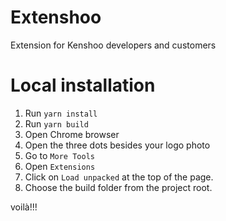 # Extenshoo
Extension for Kenshoo developers and customers

# Local installation
1. Run `yarn install`
2. Run `yarn build`
3. Open Chrome browser
4. Open the three dots besides your logo photo
5. Go to `More Tools`
6. Open `Extensions`
7. Click on `Load unpacked` at the top of the page.
8. Choose the build folder from the project root.

voilà!!!
